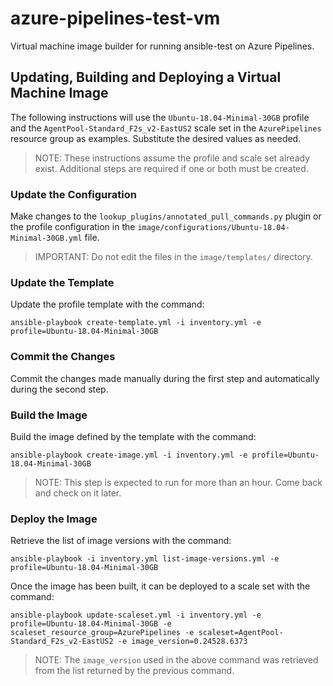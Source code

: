 # azure-pipelines-test-vm
Virtual machine image builder for running ansible-test on Azure Pipelines.

## Updating, Building and Deploying a Virtual Machine Image

The following instructions will use the ``Ubuntu-18.04-Minimal-30GB`` profile and the ``AgentPool-Standard_F2s_v2-EastUS2`` scale set in the ``AzurePipelines`` resource group as examples.
Substitute the desired values as needed.

> NOTE: These instructions assume the profile and scale set already exist.
> Additional steps are required if one or both must be created.

### Update the Configuration

Make changes to the ``lookup_plugins/annotated_pull_commands.py`` plugin or the profile configuration in the ``image/configurations/Ubuntu-18.04-Minimal-30GB.yml`` file.

> IMPORTANT: Do not edit the files in the ``image/templates/`` directory.
 
### Update the Template

Update the profile template with the command:

``
ansible-playbook create-template.yml -i inventory.yml -e profile=Ubuntu-18.04-Minimal-30GB
``

### Commit the Changes

Commit the changes made manually during the first step and automatically during the second step.

### Build the Image

Build the image defined by the template with the command:

``
ansible-playbook create-image.yml -i inventory.yml -e profile=Ubuntu-18.04-Minimal-30GB
``

> NOTE: This step is expected to run for more than an hour. Come back and check on it later.

### Deploy the Image

Retrieve the list of image versions with the command:

``
ansible-playbook -i inventory.yml list-image-versions.yml -e profile=Ubuntu-18.04-Minimal-30GB
``

Once the image has been built, it can be deployed to a scale set with the command:

``
ansible-playbook update-scaleset.yml -i inventory.yml -e profile=Ubuntu-18.04-Minimal-30GB -e scaleset_resource_group=AzurePipelines -e scaleset=AgentPool-Standard_F2s_v2-EastUS2 -e image_version=0.24528.6373
``

> NOTE: The ``image_version`` used in the above command was retrieved from the list returned by the previous command.
